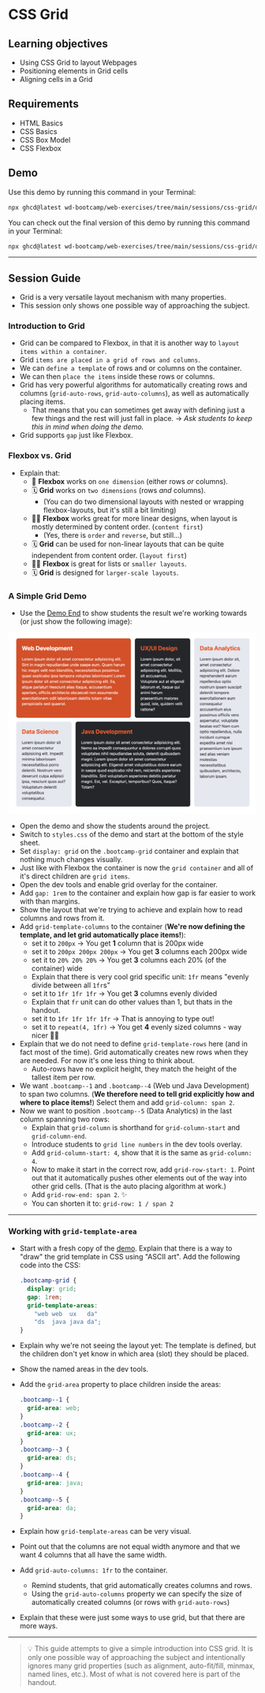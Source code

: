 # CSS Grid

## Learning objectives

- Using CSS Grid to layout Webpages
- Positioning elements in Grid cells
- Aligning cells in a Grid

## Requirements

- HTML Basics
- CSS Basics
- CSS Box Model
- CSS Flexbox

## Demo

Use this demo by running this command in your Terminal:

```bash
npx ghcd@latest wd-bootcamp/web-exercises/tree/main/sessions/css-grid/demo-start
```

You can check out the final version of this demo by running this command in your Terminal:

```bash
npx ghcd@latest wd-bootcamp/web-exercises/tree/main/sessions/css-grid/demo-end
```

---

## Session Guide

- Grid is a very versatile layout mechanism with many properties.
- This session only shows one possible way of approaching the subject.

### Introduction to Grid

- Grid can be compared to Flexbox, in that it is another way to `layout items within a container`.
- Grid `items are placed in a grid of rows and columns`.
- We can `define a template` of rows and or columns on the container.
- We can then `place the items` inside these rows or columns.
- Grid has very powerful algorithms for automatically creating rows and columns (`grid-auto-rows`,
  `grid-auto-columns`), as well as automatically placing items.
  - That means that you can sometimes get away with defining just a few things and the rest will
    just fall in place. → _Ask students to keep this in mind when doing the demo._
- Grid supports `gap` just like Flexbox.

### Flexbox vs. Grid

- Explain that:
  - 🧘 **Flexbox** works on `one dimension` (either rows _or_ columns).
  - 🗓 **Grid** works on `two dimensions` (rows _and_ columns).
    - (You can do two dimensional layouts with nested or wrapping flexbox-layouts, but it's still a
      bit limiting)
  - 🧘‍♀️ **Flexbox** works great for more linear designs, when layout is mostly determined by content
    order. (`content first`)
    - (Yes, there is `order` and `reverse`, but still…)
  - 🗓 **Grid** can be used for non-linear layouts that can be quite independent from content order.
    (`layout first`)
  - 🧘‍♀️ **Flexbox** is great for lists or `smaller layouts`.
  - 🗓 **Grid** is designed for `larger-scale layouts`.

### A Simple Grid Demo

- Use the [Demo End](#demo) to show students the result we're working towards (or just show the following image):

![Result](assets/grid-bootcamp-demo-result.png)

- Open the demo and show the students around the project.
- Switch to `styles.css` of the demo and start at the bottom of the style sheet.
- Set `display: grid` on the `.bootcamp-grid` container and explain that nothing much changes
  visually.
- Just like with Flexbox the container is now the `grid container` and all of it's direct children
  are `grid items`.
- Open the dev tools and enable grid overlay for the container.
- Add `gap: 1rem` to the container and explain how gap is far easier to work with than margins.
- Show the layout that we're trying to achieve and explain how to read columns and rows from it.
- Add `grid-template-columns` to the container (**We're now defining the template, and let grid
  automatically place items!**):
  - set it to `200px` → You get **1** column that is 200px wide
  - set it to `200px 200px 200px` → You get **3** columns each 200px wide
  - set it to `20% 20% 20%` → You get **3** columns each 20% (of the container) wide
  - Explain that there is very cool grid specific unit: `1fr` means "evenly divide between all
    `1fr`s"
  - set it to `1fr 1fr 1fr` → You get **3** columns evenly divided
  - Explain that `fr` unit can do other values than 1, but thats in the handout.
  - set it to `1fr 1fr 1fr 1fr` → That is annoying to type out!
  - set it to `repeat(4, 1fr)` → You get **4** evenly sized columns - way nicer 😮‍💨
- Explain that we do not need to define `grid-template-rows` here (and in fact most of the time).
  Grid automatically creates new rows when they are needed. For now it's one less thing to think
  about.
  - Auto-rows have no explicit height, they match the height of the tallest item per row.
- We want `.bootcamp--1` and `.bootcamp--4` (Web und Java Development) to span two columns. (**We
  therefore need to tell grid explicitly how and where to place items!**) Select them and add
  `grid-column: span 2`.
- Now we want to position `.bootcamp--5` (Data Analytics) in the last column spanning two rows:
  - Explain that `grid-column` is shorthand for `grid-column-start` and `grid-column-end`.
  - Introduce students to `grid line numbers` in the dev tools overlay.
  - Add `grid-column-start: 4`, show that it is the same as `grid-column: 4`.
  - Now to make it start in the correct row, add `grid-row-start: 1`. Point out that it
    automatically pushes other elements out of the way into other grid cells. (That is the auto
    placing algorithm at work.)
  - Add `grid-row-end: span 2`. ✨
  - You can shorten it to: `grid-row: 1 / span 2`

---

### Working with `grid-template-area`

- Start with a fresh copy of the
  [demo](#demo).
  Explain that there is a way to "draw" the grid template in CSS using "ASCII art". Add the
  following code into the CSS:

    ```css
    .bootcamp-grid {
      display: grid;
      gap: 1rem;
      grid-template-areas:
        "web web  ux   da"
        "ds  java java da";
    }
    ```

- Explain why we're not seeing the layout yet: The template is defined, but the children don't yet
  know in which area (slot) they should be placed.
- Show the named areas in the dev tools.
- Add the `grid-area` property to place children inside the areas:

    ```css
    .bootcamp--1 {
      grid-area: web;
    }
    .bootcamp--2 {
      grid-area: ux;
    }
    .bootcamp--3 {
      grid-area: ds;
    }
    .bootcamp--4 {
      grid-area: java;
    }
    .bootcamp--5 {
      grid-area: da;
    }
    ```

- Explain how `grid-template-areas` can be very visual.
- Point out that the columns are not equal width anymore and that we want 4 columns that all have
  the same width.
- Add `grid-auto-columns: 1fr` to the container.
  - Remind students, that grid automatically creates columns and rows.
  - Using the `grid-auto-columns` property we can specify the size of automatically created columns
    (or rows with `grid-auto-rows`)
- Explain that these were just some ways to use grid, but that there are more ways.

---

> 💡 This guide attempts to give a simple introduction into CSS grid. It is only one possible way of
> approaching the subject and intentionally ignores many grid properties (such as alignment,
> auto-fit/fill, minmax, named lines, etc.). Most of what is not covered here is part of the
> handout.
